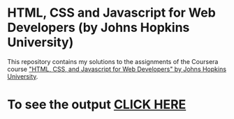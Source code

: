 # HTML, CSS and Javascript for Web Developers (by Johns Hopkins University)

This repository contains my solutions to the assignments of the Coursera course
["HTML, CSS, and Javascript for Web Developers" by Johns Hopkins University](https://www.coursera.org/learn/html-css-javascript-for-web-developers).



# To see the output [CLICK HERE](http://anushap416.github.io/coursera-test/Mod_3sol/Index.html)

